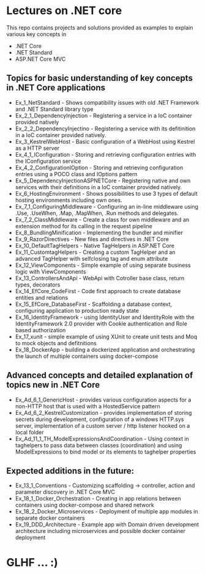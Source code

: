 # Lectures on .NET core
This repo contains projects and solutions provided as examples to explain various key concepts in 
* .NET Core
* .NET Standard 
* ASP.NET Core MVC

## Topics for basic understanding of key concepts in .NET Core applications

- Ex_1_NetStandard - Shows compatibility issues with old .NET Framework and .NET Standard library type
- Ex_2_1_DependencyInjection - Registering a service in a IoC container provided natively
- Ex_2_2_DependencyInjectino - Registering a service with its defitinition in a IoC container provided natively.
- Ex_3_KestrelWebHost - Basic configuration of a WebHost using Kestrel as a HTTP server
- Ex_4_1_IConfiguration - Storing and retrieving configuration entries with the IConfiguration service
- Ex_4_2_ConfigurationIOption - Storing and retrieving configuration entries using a POCO class and IOptions pattern
- Ex_5_DependencyInjectionASPNETCore - Registering native and own services with their definitions in a IoC container provided natively.
- Ex_6_HostingEnvironment - Shows possibilities to use 3 types of default hosting environments including own ones.
- Ex_7_1_ConfiguringMiddleware - Configuring an in-line middleware using .Use, .UseWhen, .Map, .MapWhen, .Run methods and delegates.
- Ex_7_2_ClassMiddleware - Create a class for own middleware and an extension method for its calling in the request pipeline
- Ex_8_BundlingMinification - Implementing the bundler and minifier
- Ex_9_RazorDirectives - New files and directives in .NET Core
- Ex_10_DefaultTagHelpers - Native TagHelpers in ASP.NET Core
- Ex_11_CustomtagHelpers - Creating a custom TagHelper and an advanced TagHelper with selfclosing tag and enum attribute
- Ex_12_ViewComponents - Simple example of using separate business logic with ViewComponents
- Ex_13_ControllersAndApi - WebApi with Cotroller base class, return types, decorators
- Ex_14_EfCore_CodeFirst - Code first approach to create database entities and relations
- Ex_15_EfCore_DatabaseFirst - Scaffolding a database context, configuring application to production ready state
- Ex_16_IdentityFramework - using IdentityUser and IdentityRole with the IdentityFramework 2.0 provider with Cookie authentication and Role based authorization
- Ex_17_xunit - simple example of using XUnit to create unit tests and Moq to mock objects and defitnitions
- Ex_18_DockerApp - building a dockerized application and orchestrating the launch of multiple containers using docker-compose

## Advanced concepts and detailed explanation of topics new in .NET Core
- Ex_Ad_6_1_GenericHost - provides various configuration aspects for a non-HTTP host that is used with a HostedService pattern
- Ex_Ad_6_2_KestrelCustomization - provides implementation of storing secrets during development, configuration of a windows HTTP.sys server, implementation of a custom server / http listener hooked on a local folder
- Ex_Ad_11_1_TH_ModelExpressionsAndCoordination - Using context in taghelpers to pass data between classes (coordination) and using ModelExpressions to bind model or its elements to taghelper properties

## Expected additions in the future:
- Ex_13_1_Conventions - Customizing scaffolding -> controller, action and parameter discovery in .NET Core MVC
- Ex_18_1_Docker_Orchestration - Creating in app relations between containers using docker-compose and shared network
- Ex_18_2_Docker_Microservices - Deployment of multiple app modules in separate docker containers
- Ex_19_DDD_Architecture - Example app with Domain driven development architecture including microservices and possible docker container deployment
# GLHF ... :)
